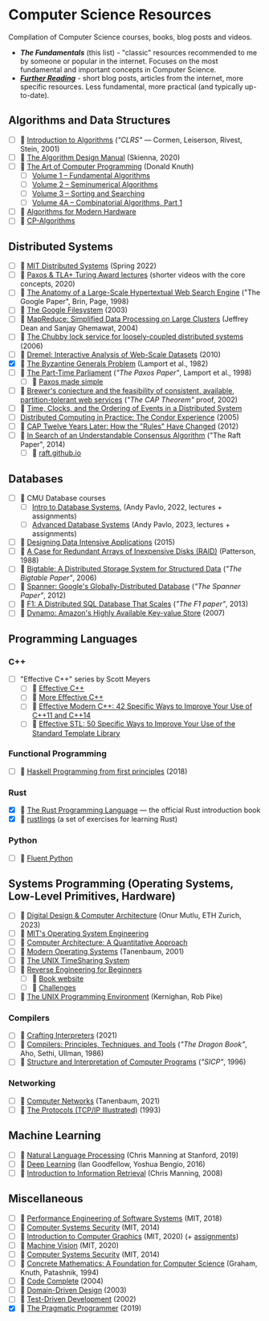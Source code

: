 # Computer Science Resources

Compilation of Computer Science courses, books, blog posts and videos.

- _**The Fundamentals**_ (this list) - "classic" resources recommended to
  me by someone or popular in the internet. Focuses on the most fundamental and
  important concepts in Computer Science.
- [_**Further Reading**_](/further-reading.md) - short blog posts, articles
  from the internet, more specific resources. Less fundamental, more practical
  (and typically up-to-date).

## Algorithms and Data Structures

- [ ] 📖 [Introduction to Algorithms](https://www.goodreads.com/book/show/108986.Introduction_to_Algorithms) (_"CLRS"_ &mdash; Cormen, Leiserson, Rivest, Stein, 2001)
- [ ] 📖 [The Algorithm Design Manual](https://www.algorist.com/) (Skienna, 2020)
- [ ] 📖 [The Art of Computer Programming](https://www-cs-faculty.stanford.edu/~knuth/taocp.html) (Donald Knuth)
  - [ ] [Volume 1 – Fundamental Algorithms](https://www.goodreads.com/book/show/112247.The_Art_of_Computer_Programming_Volume_1)
  - [ ] [Volume 2 – Seminumerical Algorithms](https://www.goodreads.com/book/show/112246.The_Art_of_Computer_Programming_Volume_2)
  - [ ] [Volume 3 – Sorting and Searching](https://www.goodreads.com/book/show/363999.The_Art_of_Computer_Programming)
  - [ ] [Volume 4A – Combinatorial Algorithms, Part 1](https://www.goodreads.com/book/show/9412211-the-art-of-computer-programming-volume-4a)
- [ ] 🔗 [Algorithms for Modern Hardware](https://en.algorithmica.org/hpc/)
- [ ] 🔗 [CP-Algorithms](https://cp-algorithms.com/index.html)

## Distributed Systems

- [ ] 🎥 [MIT Distributed Systems](https://pdos.csail.mit.edu/6.824/schedule.html) (Spring 2022)
- [ ] 🎥 [Paxos & TLA+ Turing Award lectures](https://lamport.azurewebsites.net/tla/paxos-algorithm.html) (shorter videos with the core concepts, 2020)
- [ ] 📄 [The Anatomy of a Large-Scale Hypertextual Web Search Engine](https://storage.googleapis.com/pub-tools-public-publication-data/pdf/334.pdf) ("The Google Paper", Brin, Page, 1998)
- [ ] 📄 [The Google Filesystem](https://static.googleusercontent.com/media/research.google.com/en//archive/gfs-sosp2003.pdf) (2003)
- [ ] 📄 [MapReduce: Simplified Data Processing on Large Clusters](https://static.googleusercontent.com/media/research.google.com/en//archive/mapreduce-osdi04.pdf) (Jeffrey Dean and Sanjay Ghemawat, 2004)
- [ ] 📄 [The Chubby lock service for loosely-coupled distributed systems](https://static.googleusercontent.com/media/research.google.com/en//archive/chubby-osdi06.pdf) (2006)
- [ ] 📄 [Dremel: Interactive Analysis of Web-Scale Datasets](https://static.googleusercontent.com/media/research.google.com/en//pubs/archive/36632.pdf) (2010)
- [x] 📄 [The Byzantine Generals Problem](https://www.microsoft.com/en-us/research/uploads/prod/2016/12/The-Byzantine-Generals-Problem.pdf) (Lamport et al., 1982)
- [ ] 📄 [The Part-Time Parliament](https://lamport.azurewebsites.net/pubs/lamport-paxos.pdf) (_"The Paxos Paper"_, Lamport et al., 1998)
  - [ ] 📄 [Paxos made simple](https://lamport.azurewebsites.net/pubs/paxos-simple.pdf)
- [ ] 📄 [Brewer's conjecture and the feasibility of consistent, available, partition-tolerant web services](https://users.ece.cmu.edu/~adrian/731-sp04/readings/GL-cap.pdf) (_"The CAP Theorem"_ proof, 2002)
- [ ] 📄 [Time, Clocks, and the Ordering of Events in a Distributed System](https://lamport.azurewebsites.net/pubs/time-clocks.pdf)
- [ ] [Distributed Computing in Practice: The Condor Experience](https://chtc.cs.wisc.edu/doc/condor-practice.pdf) (2005)
- [ ] 📄 [CAP Twelve Years Later: How the "Rules" Have Changed](https://sites.cs.ucsb.edu/~rich/class/cs293b-cloud/papers/brewer-cap.pdf) (2012)
- [ ] 📄 [In Search of an Understandable Consensus Algorithm](https://raft.github.io/raft.pdf) ("The Raft Paper", 2014)
  - [ ] 🔗 [raft.github.io](https://raft.github.io/raft.pdf)

## Databases

- [ ] 🎥 CMU Database courses
  - [ ] [Intro to Database Systems](https://15445.courses.cs.cmu.edu/fall2022/), (Andy Pavlo, 2022, lectures + assignments)
  - [ ] [Advanced Database Systems](https://15721.courses.cs.cmu.edu/spring2023/) (Andy Pavlo, 2023, lectures + assignments)
- [ ] 📖 [Designing Data Intensive Applications](https://www.goodreads.com/book/show/23463279-designing-data-intensive-applications) (2015)
- [ ] 📄 [A Case for Redundant Arrays of Inexpensive Disks (RAID)](http://web.mit.edu/6.033/2015/wwwdocs/papers/Patterson88.pdf) (Patterson, 1988)
- [ ] 📄 [Bigtable: A Distributed Storage System for Structured Data](https://static.googleusercontent.com/media/research.google.com/en//archive/bigtable-osdi06.pdf) (_"The Bigtable Paper"_, 2006)
- [ ] 📄 [Spanner: Google's Globally-Distributed Database](http://static.googleusercontent.com/media/research.google.com/en//pubs/archive/39966.pdf) (_"The Spanner Paper"_, 2012)
- [ ] 📄 [F1: A Distributed SQL Database That Scales](https://static.googleusercontent.com/media/research.google.com/en//pubs/archive/41344.pdf) (_"The F1 paper"_, 2013)
- [ ] 📄 [Dynamo: Amazon's Highly Available Key-value Store](https://www.allthingsdistributed.com/files/amazon-dynamo-sosp2007.pdf) (2007)

## Programming Languages

### C++

- [ ] "Effective C++" series by Scott Meyers
  - [ ] 📖 [Effective C++](https://www.goodreads.com/book/show/105125.Effective_C_)
  - [ ] 📖 [More Effective C++](https://www.goodreads.com/book/show/105123.More_Effective_C_)
  - [ ] 📖 [Effective Modern C++: 42 Specific Ways to Improve Your Use of C++11 and C++14](https://www.goodreads.com/book/show/22800553-effective-modern-c)
  - [ ] 📖 [Effective STL: 50 Specific Ways to Improve Your Use of the Standard Template Library](https://www.goodreads.com/book/show/105124.Effective_STL)

### Functional Programming

- [ ] 📖 [Haskell Programming from first principles](https://haskellbook.com) (2018)

### Rust

- [x] 📖 [The Rust Programming Language](https://doc.rust-lang.org/book/) &mdash; the official Rust introduction book
- [x] 🔗 [rustlings](https://github.com/rust-lang/rustlings) (a set of exercises for learning Rust)

### Python

- [ ] 📖 [Fluent Python](https://www.goodreads.com/book/show/60733158-fluent-python)

## Systems Programming (Operating Systems, Low-Level Primitives, Hardware)

- [ ] 🎥 [Digital Design & Computer Architecture](https://safari.ethz.ch/digitaltechnik/spring2022/doku.php?id=start) (Onur Mutlu, ETH Zurich, 2023)
- [ ] 🎥 [MIT's Operating System Engineering](https://pdos.csail.mit.edu/6.S081/2022/schedule.html)
- [ ] 📖 [Computer Architecture: A Quantitative Approach](https://www.goodreads.com/book/show/70135.Computer_Architecture)
- [ ] 📖 [Modern Operating Systems](https://www.goodreads.com/book/show/166195.Modern_Operating_Systems) (Tanenbaum, 2001)
- [ ] 📖 [The UNIX TimeSharing System](https://dsf.berkeley.edu/cs262/unix.pdf)
- [ ] 📖 [Reverse Engineering for Beginners](https://www.goodreads.com/book/show/25391593-reverse-engineering-for-beginners)
  - [ ] 🔗 [Book website](https://beginners.re/)
  - [ ] 🔗 [Challenges](https://challenges.re/)
- [ ] 📖 [The UNIX Programming Environment](https://www.goodreads.com/book/show/337338.The_UNIX_Programming_Environment) (Kernighan, Rob Pike)

### Compilers

- [ ] 📖 [Crafting Interpreters](https://www.goodreads.com/book/show/58661468-crafting-interpreters) (2021)
- [ ] 📖 [Compilers: Principles, Techniques, and Tools](https://www.goodreads.com/book/show/703102.Compilers) (_"The Dragon Book"_, Aho, Sethi, Ullman, 1986)
- [ ] 📖 [Structure and Interpretation of Computer Programs](https://www.goodreads.com/book/show/43713.Structure_and_Interpretation_of_Computer_Programs) (_"SICP"_, 1996)

### Networking

- [ ] 📖 [Computer Networks](https://goodreads.com/book/show/166190.Computer_Networks) (Tanenbaum, 2021)
- [ ] 📖 [The Protocols (TCP/IP Illustrated)](https://www.goodreads.com/book/show/505560.The_Protocols) (1993)

## Machine Learning

- [ ] 🎥 [Natural Language Processing](https://youtube.com/playlist?list=PLoROMvodv4rOhcuXMZkNm7j3fVwBBY42z) (Chris Manning at Stanford, 2019)
- [ ] 📖 [Deep Learning](https://www.goodreads.com/book/show/24072897-deep-learning) (Ian Goodfellow, Yoshua Bengio, 2016)
- [ ] 📖 [Introduction to Information Retrieval](https://www.goodreads.com/book/show/3278309-introduction-to-information-retrieval) (Chris Manning, 2008)

## Miscellaneous

- [ ] 🎥 [Performance Engineering of Software Systems](https://ocw.mit.edu/courses/6-172-performance-engineering-of-software-systems-fall-2018/) (MIT, 2018)
- [ ] 🎥 [Computer Systems Security](https://ocw.mit.edu/courses/6-858-computer-systems-security-fall-2014/) (MIT, 2014)
- [ ] 🎥 [Introduction to Computer Graphics](https://youtube.com/playlist?list=PLQ3UicqQtfNuBjzJ-KEWmG1yjiRMXYKhh) (MIT, 2020) (+ [assignments](https://ocw.mit.edu/courses/6-837-computer-graphics-fall-2012/pages/assignments/))
- [ ] 🎥 [Machine Vision](https://ocw.mit.edu/courses/6-801-machine-vision-fall-2020/) (MIT, 2020)
- [ ] 🎥 [Computer Systems Security](https://ocw.mit.edu/courses/6-858-computer-systems-security-fall-2014/) (MIT, 2014)
- [ ] 📖 [Concrete Mathematics: A Foundation for Computer Science](https://www.goodreads.com/book/show/112243.Concrete_Mathematics) (Graham, Knuth, Patashnik, 1994)
- [ ] 📖 [Code Complete](https://www.goodreads.com/book/show/21899045-code-complete) (2004)
- [ ] 📖 [Domain-Driven Design](https://www.goodreads.com/book/show/179133.Domain_Driven_Design) (2003)
- [ ] 📖 [Test-Driven Development](https://www.goodreads.com/book/show/387190.Test_Driven_Development) (2002)
- [x] 📖 [The Pragmatic Programmer](https://www.goodreads.com/en/book/show/4099.The_Pragmatic_Programmer) (2019)
